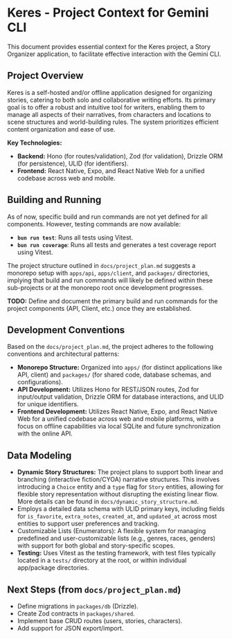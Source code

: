 # Keres - Project Context for Gemini CLI

This document provides essential context for the Keres project, a Story Organizer application, to facilitate effective interaction with the Gemini CLI.

## Project Overview

Keres is a self-hosted and/or offline application designed for organizing stories, catering to both solo and collaborative writing efforts. Its primary goal is to offer a robust and intuitive tool for writers, enabling them to manage all aspects of their narratives, from characters and locations to scene structures and world-building rules. The system prioritizes efficient content organization and ease of use.

**Key Technologies:**
- **Backend:** Hono (for routes/validation), Zod (for validation), Drizzle ORM (for persistence), ULID (for identifiers).
- **Frontend:** React Native, Expo, and React Native Web for a unified codebase across web and mobile.

## Building and Running

As of now, specific build and run commands are not yet defined for all components. However, testing commands are now available:

- **`bun run test`**: Runs all tests using Vitest.
- **`bun run coverage`**: Runs all tests and generates a test coverage report using Vitest.

The project structure outlined in `docs/project_plan.md` suggests a monorepo setup with `apps/api`, `apps/client`, and `packages/` directories, implying that build and run commands will likely be defined within these sub-projects or at the monorepo root once development progresses.

**TODO:** Define and document the primary build and run commands for the project components (API, Client, etc.) once they are established.

## Development Conventions

Based on the `docs/project_plan.md`, the project adheres to the following conventions and architectural patterns:

- **Monorepo Structure:** Organized into `apps/` (for distinct applications like API, client) and `packages/` (for shared code, database schemas, and configurations).
- **API Development:** Utilizes Hono for REST/JSON routes, Zod for input/output validation, Drizzle ORM for database interactions, and ULID for unique identifiers.
- **Frontend Development:** Utilizes React Native, Expo, and React Native Web for a unified codebase across web and mobile platforms, with a focus on offline capabilities via local SQLite and future synchronization with the online API.

## Data Modeling

- **Dynamic Story Structures:** The project plans to support both linear and branching (interactive fiction/CYOA) narrative structures. This involves introducing a `Choice` entity and a `type` flag for `Story` entities, allowing for flexible story representation without disrupting the existing linear flow. More details can be found in `docs/dynamic_story_structure.md`.
- Employs a detailed data schema with ULID primary keys, including fields for `is_favorite`, `extra_notes`, `created_at`, and `updated_at` across most entities to support user preferences and tracking.
- Customizable Lists (Enumerators): A flexible system for managing predefined and user-customizable lists (e.g., genres, races, genders) with support for both global and story-specific scopes.
- **Testing:** Uses Vitest as the testing framework, with test files typically located in a `tests/` directory at the root, or within individual app/package directories.

## Next Steps (from `docs/project_plan.md`)

- Define migrations in `packages/db` (Drizzle).
- Create Zod contracts in `packages/shared`.
- Implement base CRUD routes (users, stories, characters).
- Add support for JSON export/import.